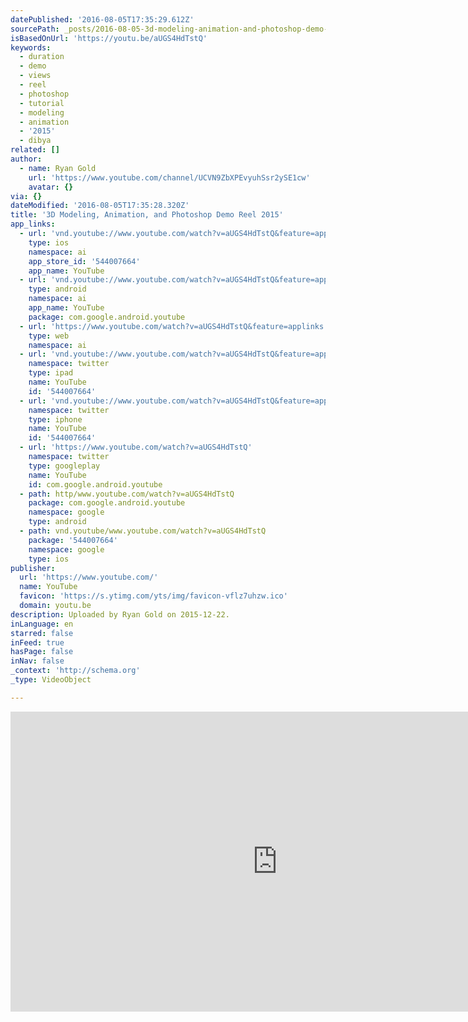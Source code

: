 ```yaml
---
datePublished: '2016-08-05T17:35:29.612Z'
sourcePath: _posts/2016-08-05-3d-modeling-animation-and-photoshop-demo-reel-2015.md
isBasedOnUrl: 'https://youtu.be/aUGS4HdTstQ'
keywords:
  - duration
  - demo
  - views
  - reel
  - photoshop
  - tutorial
  - modeling
  - animation
  - '2015'
  - dibya
related: []
author:
  - name: Ryan Gold
    url: 'https://www.youtube.com/channel/UCVN9ZbXPEvyuhSsr2ySE1cw'
    avatar: {}
via: {}
dateModified: '2016-08-05T17:35:28.320Z'
title: '3D Modeling, Animation, and Photoshop Demo Reel 2015'
app_links:
  - url: 'vnd.youtube://www.youtube.com/watch?v=aUGS4HdTstQ&feature=applinks'
    type: ios
    namespace: ai
    app_store_id: '544007664'
    app_name: YouTube
  - url: 'vnd.youtube://www.youtube.com/watch?v=aUGS4HdTstQ&feature=applinks'
    type: android
    namespace: ai
    app_name: YouTube
    package: com.google.android.youtube
  - url: 'https://www.youtube.com/watch?v=aUGS4HdTstQ&feature=applinks'
    type: web
    namespace: ai
  - url: 'vnd.youtube://www.youtube.com/watch?v=aUGS4HdTstQ&feature=applinks'
    namespace: twitter
    type: ipad
    name: YouTube
    id: '544007664'
  - url: 'vnd.youtube://www.youtube.com/watch?v=aUGS4HdTstQ&feature=applinks'
    namespace: twitter
    type: iphone
    name: YouTube
    id: '544007664'
  - url: 'https://www.youtube.com/watch?v=aUGS4HdTstQ'
    namespace: twitter
    type: googleplay
    name: YouTube
    id: com.google.android.youtube
  - path: http/www.youtube.com/watch?v=aUGS4HdTstQ
    package: com.google.android.youtube
    namespace: google
    type: android
  - path: vnd.youtube/www.youtube.com/watch?v=aUGS4HdTstQ
    package: '544007664'
    namespace: google
    type: ios
publisher:
  url: 'https://www.youtube.com/'
  name: YouTube
  favicon: 'https://s.ytimg.com/yts/img/favicon-vflz7uhzw.ico'
  domain: youtu.be
description: Uploaded by Ryan Gold on 2015-12-22.
inLanguage: en
starred: false
inFeed: true
hasPage: false
inNav: false
_context: 'http://schema.org'
_type: VideoObject

---
```

<iframe src="https://cdn.embedly.com/widgets/media.html?src=https%3A%2F%2Fwww.youtube.com%2Fembed%2FaUGS4HdTstQ%3Ffeature%3Doembed&amp;url=http%3A%2F%2Fwww.youtube.com%2Fwatch%3Fv%3DaUGS4HdTstQ&amp;image=https%3A%2F%2Fi.ytimg.com%2Fvi%2FaUGS4HdTstQ%2Fhqdefault.jpg&amp;key=b7d04c9b404c499eba89ee7072e1c4f7&amp;type=text%2Fhtml&amp;schema=youtube" width="854" height="480" scrolling="no" frameborder="0" allowfullscreen="" style=""></iframe>